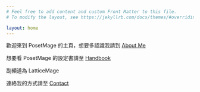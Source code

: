 ```yaml
---
# Feel free to add content and custom Front Matter to this file.
# To modify the layout, see https://jekyllrb.com/docs/themes/#overriding-theme-defaults

layout: home
---
```


歡迎來到 PosetMage 的主頁，想要多認識我請到 [About Me](/About)

想要看 PosetMage 的設定書請至 [Handbook](/SettingBook)

副頻道為 LatticeMage

連絡我的方式請至 [Contact](/Contact)

